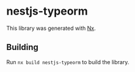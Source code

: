 # nestjs-typeorm

This library was generated with [Nx](https://nx.dev).

## Building

Run `nx build nestjs-typeorm` to build the library.
